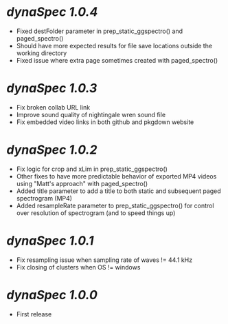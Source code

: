 # *dynaSpec 1.0.4*
* Fixed destFolder parameter in prep_static_ggspectro() and paged_spectro()
* Should have more expected results for file save locations outside the working directory
* Fixed issue where extra page sometimes created with paged_spectro()

# *dynaSpec 1.0.3*

* Fix broken collab URL link
* Improve sound quality of nightingale wren sound file
* Fix embedded video links in both github and pkgdown website


# *dynaSpec 1.0.2*

* Fix logic for crop and xLim in prep_static_ggspectro()
* Other fixes to have more predictable behavior of exported MP4 videos using "Matt's approach" with paged_spectro()
* Added title parameter to add a title to both static and subsequent paged spectrogram (MP4)
* Added resampleRate parameter to prep_static_ggspectro() for control over resolution of spectrogram (and to speed things up)

# *dynaSpec 1.0.1*

* Fix resampling issue when sampling rate of waves != 44.1 kHz
* Fix closing of clusters when OS != windows


# *dynaSpec 1.0.0*

* First release

